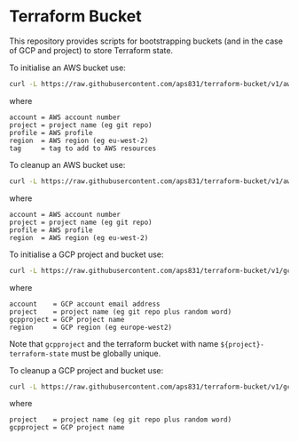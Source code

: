 # Terraform Bucket

This repository provides scripts for bootstrapping buckets (and in the case of GCP and project) to store Terraform state.

To initialise an AWS bucket use:

```bash
curl -L https://raw.githubusercontent.com/aps831/terraform-bucket/v1/aws-init.sh | bash -s -- --account ${account} --project ${project} --profile ${profile} --region ${region} --tag ${tag}
```

where

```text
account = AWS account number
project = project name (eg git repo)
profile = AWS profile
region  = AWS region (eg eu-west-2)
tag     = tag to add to AWS resources
```

To cleanup an AWS bucket use:

```bash
curl -L https://raw.githubusercontent.com/aps831/terraform-bucket/v1/aws-cleanup.sh | bash -s -- --account ${account} --project ${project} --profile ${profile} --region ${region}
```
where

```text
account = AWS account number
project = project name (eg git repo)
profile = AWS profile
region  = AWS region (eg eu-west-2)
```

To initialise a GCP project and bucket use:

```bash
curl -L https://raw.githubusercontent.com/aps831/terraform-bucket/v1/gcp-init.sh | bash -s -- --account ${account} --project ${project} --gcpproject ${gcpproject} --region ${region}
```

where

```text
account    = GCP account email address
project    = project name (eg git repo plus random word)
gcpproject = GCP project name
region     = GCP region (eg europe-west2)
```

Note that `gcpproject` and the terraform bucket with name `${project}-terraform-state` must be globally unique.

To cleanup a GCP project and bucket use:

```bash
curl -L https://raw.githubusercontent.com/aps831/terraform-bucket/v1/gcp-cleanup.sh | bash -s -- --project ${project} --gcpproject ${gcpproject}
```

where

```text
project    = project name (eg git repo plus random word)
gcpproject = GCP project name
```
